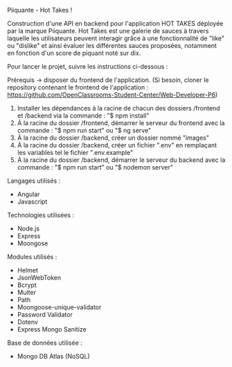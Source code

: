Piiquante - Hot Takes !

Construction d'une API en backend pour l'application HOT TAKES déployée par la marque Piiquante.
Hot Takes est une galerie de sauces à travers laquelle les utilisateurs peuvent interagir grâce à une fonctionnalité de "like" ou "dislike" et ainsi évaluer les différentes sauces proposées, notamment en fonction d'un score de piquant noté sur dix.

Pour lancer le projet, suivre les instructions ci-dessous :

Prérequis -> disposer du frontend de l'application. (Si besoin, cloner le repository contenant le frontend de l'application : https://github.com/OpenClassrooms-Student-Center/Web-Developer-P6)

1. Installer les dépendances à la racine de chacun des dossiers /frontend et /backend via la commande :
"$ npm install"
2. À la racine du dossier /frontend, démarrer le serveur du frontend avec la commande :
"$ npm run start" ou "$ ng serve"
3. À la racine du dossier /backend, créer un dossier nommé "images"
4. À la racine du dossier /backend, créer un fichier ".env" en remplaçant les variables tel le fichier ".env.example"
5. À la racine du dossier /backend, démarrer le serveur du backend avec la commande :
"$ npm run start" ou "$ nodemon server"

Langages utilisés :
- Angular
- Javascript

Technologies utilisées :
- Node.js
- Express
- Moongose

Modules utilisés :
- Helmet
- JsonWebToken
- Bcrypt
- Multer
- Path
- Moongoose-unique-validator
- Password Validator
- Dotenv
- Express Mongo Sanitize

Base de données utilisée :
- Mongo DB Atlas (NoSQL)